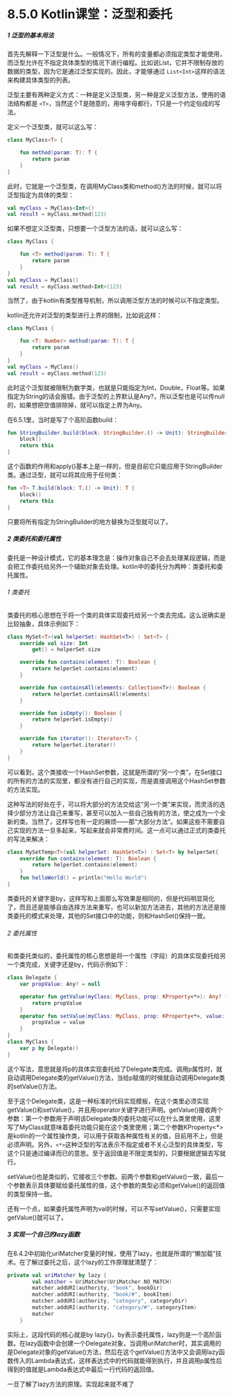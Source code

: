 # 8.5.0 Kotlin课堂：泛型和委托

##### 1 泛型的基本用法

首先先解释一下泛型是什么。一般情况下，所有的变量都必须指定类型才能使用，而泛型允许在不指定具体类型的情况下进行编程。比如说List，它并不限制存放的数据的类型，因为它是通过泛型实现的。因此，才能够通过 `List<Int>`这样的语法来构建具体类型的列表。

泛型主要有两种定义方式：一种是定义泛型类，另一种是定义泛型方法，使用的语法结构都是 `<T>`，当然这个T是随意的，用啥字母都行，T只是一个约定俗成的写法。

定义一个泛型类，就可以这么写：

```kotlin
class MyClass<T> {

    fun method(param: T): T {
        return param
    }
}
```

此时，它就是一个泛型类，在调用MyClass类和method()方法的时候，就可以将泛型指定为具体的类型：

```kotlin
val myClass = MyClass<Int>()
val result = myClass.method(123)
```

如果不想定义泛型类，只想要一个泛型方法的话，就可以这么写：

```kotlin
class MyClass {

    fun <T> method(param: T): T {
        return param
    }
}
val myClass = MyClass()
val result = myClass.method<Int>(123)
```

当然了，由于kotlin有类型推导机制，所以调用泛型方法的时候可以不指定类型。

kotlin还允许对泛型的类型进行上界的限制，比如说这样：

```kotlin
class MyClass {

    fun <T: Number> method(param: T): T {
        return param
    }
}
val myClass = MyClass()
val result = myClass.method(123)
```

此时这个泛型就被限制为数字类，也就是只能指定为Int，Double，Float等。如果指定为String的话会报错。由于泛型的上界默认是Any?，所以泛型也是可以传null的，如果想把空值排除掉，就可以指定上界为Any。

在6.5.1里，当时是写了个高阶函数build：

```kotlin
fun StringBuilder.build(block: StringBuilder.() -> Unit): StringBuilder {
    block()
    return this
}
```

这个函数的作用和apply()基本上是一样的，但是目前它只能应用于StringBuilder类。通过泛型，就可以将其应用于任何类：

```kotlin
fun <T> T.build(block: T.() -> Unit): T {
    block()
    return this
}
```

只要将所有指定为StringBuilder的地方替换为泛型就可以了。

##### 2 类委托和委托属性

委托是一种设计模式，它的基本理念是：操作对象自己不会去处理某段逻辑，而是会把工作委托给另外一个辅助对象去处理。kotlin中的委托分为两种：类委托和委托属性。

###### 1 类委托

类委托的核心思想在于将一个类的具体实现委托给另一个类去完成。这么说确实是比较抽象，具体示例如下：

```kotlin
class MySet<T>(val helperSet: HashSet<T>) : Set<T> {
    override val size: Int
        get() = helperSet.size

    override fun contains(element: T): Boolean {
        return helperSet.contains(element)
    }

    override fun containsAll(elements: Collection<T>): Boolean {
        return helperSet.containsAll(elements)
    }

    override fun isEmpty(): Boolean {
        return helperSet.isEmpty()
    }

    override fun iterator(): Iterator<T> {
        return helperSet.iterator()
    }
}
```

可以看到，这个类接收一个HashSet参数，这就是所谓的“另一个类”。在Set接口的所有的方法的实现里，都没有进行自己的实现，而是直接调用这个HashSet参数的方法实现。

这种写法的好处在于，可以将大部分的方法交给这“另一个类”来实现，而灵活的选择少部分方法让自己来重写，甚至可以加入一些自己独有的方法，使之成为一个全新的类。当然了，这样写也有一定的麻烦——那“大部分方法”。如果这些不需要自己实现的方法一旦多起来，写起来就会非常费时间。这一点可以通过正式的类委托的写法来解决：

```kotlin
class MySetTemp<T>(val helperSet: HashSet<T>) : Set<T> by helperSet{
    override fun contains(element: T): Boolean {
        return helperSet.contains(element)
    }
    fun helloWorld() = println("Hello World")
}
```

类委托的关键字是by，这样写和上面那么写效果是相同的，但是代码明显简化了，而且还是能够自由选择方法来重写，也可以新加方法进去，其他的方法还是按类委托的模式来处理，其他的Set接口中的功能，则和HashSet()保持一致。

###### 2 委托属性

和类委托类似的，委托属性的核心思想是将一个属性（字段）的具体实现委托给另一个类完成，关键字还是by，代码示例如下：

```kotlin
class Delegate {
    var propValue: Any? = null

    operator fun getValue(myClass: MyClass, prop: KProperty<*>): Any? {
        return propValue
    }
    operator fun setValue(myClass: MyClass, prop: KProperty<*>, value: Any?) {
        propValue = value
    }
}
class MyClass {
    var p by Delegate()
}
```

这个写法，意思就是将p的具体实现委托给了Delegate类完成。调用p属性时，就自动调用Delegate类的getValue()方法，当给p赋值的时候就自动调用Delegate类的setValue()方法。

至于这个Delegate类，这是一种标准的代码实现模板，在这个类里必须实现getValue()和setValue()，并且用operator关键字进行声明。getValue()接收两个参数：第一个参数用于声明该Delegate类的委托功能可以在什么类里使用，这里写了MyClass就意味着委托功能只能在这个类里使用；第二个参数KProperty<*>是kotlin的一个属性操作类，可以用于获取各种属性有关的值，目前用不上，但是必须声明。另外，`<*>`这种泛型的写法表示不指定或者不关心泛型的具体类型，写这个只是通过编译而已的意思。至于返回值是不限定类型的，只要根据逻辑去写就行。

setValue()也是类似的，它接收三个参数。前两个参数和getValue()一致，最后一个参数表示具体要赋给委托属性的值，这个参数的类型必须和getValue()的返回值的类型保持一致。

还有一个点，如果委托属性声明为val的时候，可以不写setValue()，只需要实现getValue()就可以了。

##### 3 实现一个自己的lazy函数

在8.4.2中初始化uriMatcher变量的时候，使用了lazy，也就是所谓的“懒加载”技术。在了解过委托之后，这个lazy的工作原理就清楚了：

```kotlin
private val uriMatcher by lazy {
        val matcher = UriMatcher(UriMatcher.NO_MATCH)
        matcher.addURI(authority, "book", bookDir)
        matcher.addURI(authority, "book/#", bookItem)
        matcher.addURI(authority, "category", categoryDir)
        matcher.addURI(authority, "category/#", categoryItem)
        matcher
    }
```

实际上，这段代码的核心就是by lazy{}。by表示委托属性，lazy则是一个高阶函数。在lazy函数中会创建一个Delegate对象，当调用uriMatcher时，其实调用的是Delegate对象的getValue()方法，然后在这个getValue()方法中又会调用lazy函数传入的Lambda表达式，这样表达式中的代码就能得到执行，并且调用p属性后得到的值就是Lambda表达式中最后一行代码的返回值。

一旦了解了lazy方法的原理。实现起来就不难了
